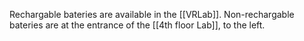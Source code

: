 Rechargable bateries are available in the [[VRLab]]. Non-rechargable bateries are at the entrance of the [[4th floor Lab]], to the left.